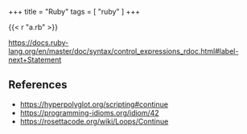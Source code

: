 +++
title = "Ruby"
tags = [ "ruby" ]
+++

{{< r "a.rb" >}}

<https://docs.ruby-lang.org/en/master/doc/syntax/control_expressions_rdoc.html#label-next+Statement>

## References

- <https://hyperpolyglot.org/scripting#continue>
- <https://programming-idioms.org/idiom/42>
- <https://rosettacode.org/wiki/Loops/Continue>
